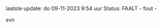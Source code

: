 laatste update: 
do 09-11-2023  9:54   uur 
Status: FAALT - fout - 
<div class="service R">svn</div>